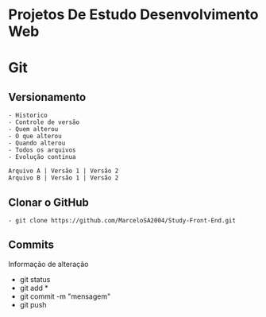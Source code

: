 
  # Projetos De Estudo Desenvolvimento Web
 

  # Git

  ## Versionamento
    - Historico
    - Controle de versão
    - Quem alterou
    - O que alterou
    - Quando alterou
    - Todos os arquivos
    - Evolução continua

    Arquivo A | Versão 1 | Versão 2
    Arquivo B | Versão 1 | Versão 2

  ## Clonar o GitHub
    
    - git clone https://github.com/MarceloSA2004/Study-Front-End.git

  ## Commits
  Informação de alteração
  - git status
  - git add *
  - git commit -m "mensagem"
  - git push